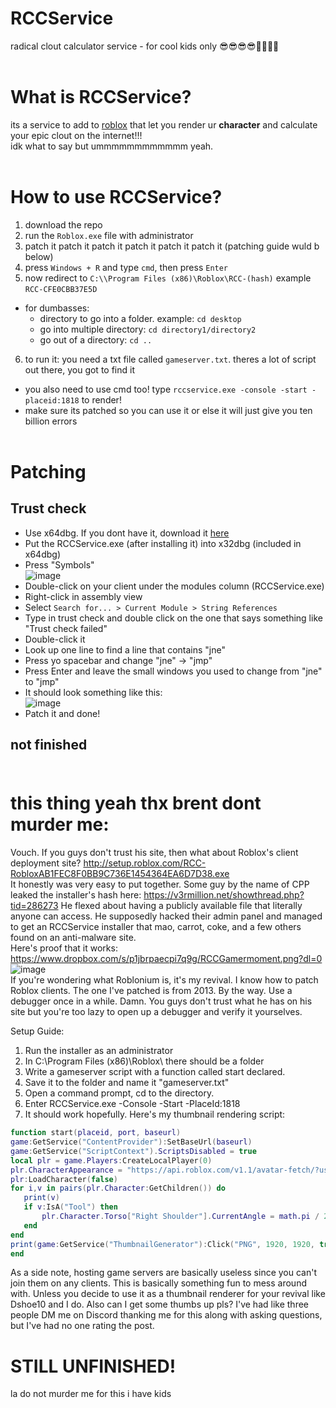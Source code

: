 # RCCService
radical clout calculator service - for cool kids only 😎😎😎😎🤟🤟🤟🤟<br><br>
# What is RCCService?
its a service to add to [roblox](https://roblox.com) that let you render ur **character** and calculate your epic clout on the internet!!!<br>
idk what to say but ummmmmmmmmmmm yeah.<br><br>
# How to use RCCService?
1. download the repo
2. run the `Roblox.exe` file with administrator
3. patch it patch it patch it patch it patch it patch it (patching guide wuld b below)
4. press `Windows + R` and type `cmd`, then press `Enter`
5. now redirect to `C:\\Program Files (x86)\Roblox\RCC-(hash)` example `RCC-CFE0CBB37E5D` <br>
  - for dumbasses:
      - directory to go into a folder. example: `cd desktop`
      - go into multiple directory: `cd directory1/directory2`
      - go out of a directory: `cd ..`
6. to run it: you need a txt file called `gameserver.txt`. theres a lot of script out there, you got to find it
- you also need to use cmd too! type `rccservice.exe -console -start -placeid:1818` to render!
- make sure its patched so you can use it or else it will just give you ten billion errors
<br><br>
# Patching
## Trust check
- Use x64dbg. If you dont have it, download it [here](https://x64dbg.com)
- Put the RCCService.exe (after installing it) into x32dbg (included in x64dbg)
- Press "Symbols"<br>
![image](https://user-images.githubusercontent.com/92669198/143044145-65e2a5ad-e0c0-4790-85e7-773f0257736f.png)<br>
- Double-click on your client under the modules column (RCCService.exe)
- Right-click in assembly view
- Select `Search for... > Current Module > String References`
- Type in trust check and double click on the one that says something like "Trust check failed"
- Double-click it
- Look up one line to find a line that contains "jne"
- Press yo spacebar and change "jne" -> "jmp"
- Press Enter and leave the small windows you used to change from "jne" to "jmp"
- It should look something like this:<br>
![image](https://user-images.githubusercontent.com/92669198/143044964-4886fa06-bb1e-4b23-ae65-4442b8a8d586.png)<br>
- Patch it and done!
## not finished <br><br>
# this thing yeah thx brent dont murder me:
Vouch.
If you guys don't trust his site, then what about Roblox's client deployment site?
http://setup.roblox.com/RCC-RobloxAB1FEC8F0BB9C736E1454364EA6D7D38.exe <br>
It honestly was very easy to put together. Some guy by the name of CPP leaked the installer's hash here: https://v3rmillion.net/showthread.php?tid=286273 He flexed about having a publicly available file that literally anyone can access. He supposedly hacked their admin panel and managed to get an RCCService installer that mao, carrot, coke, and a few others found on an anti-malware site. <br>
Here's proof that it works:  https://www.dropbox.com/s/p1jbrpaecpi7q9g/RCCGamermoment.png?dl=0 <br>
![image](https://user-images.githubusercontent.com/92669198/143527879-258328b1-cb80-40f9-a9d9-d30ef3596e3c.png) <br>
If you're wondering what Roblonium is, it's my revival. I know how to patch Roblox clients. The one I've patched is from 2013.
By the way. Use a debugger once in a while. Damn. You guys don't trust what he has on his site but you're too lazy to open up a debugger and verify it yourselves.

Setup Guide:
1. Run the installer as an administrator
2. In C:\Program Files (x86)\Roblox\ there should be a folder
3. Write a gameserver script with a function called start declared.
4. Save it to the folder and name it "gameserver.txt"
5. Open a command prompt, cd to the directory.
6. Enter RCCService.exe -Console -Start -PlaceId:1818
7. It should work hopefully.
Here's my thumbnail rendering script:
```lua
function start(placeid, port, baseurl)
game:GetService("ContentProvider"):SetBaseUrl(baseurl)
game:GetService("ScriptContext").ScriptsDisabled = true
local plr = game.Players:CreateLocalPlayer(0)
plr.CharacterAppearance = "https://api.roblox.com/v1.1/avatar-fetch/?userId=15491471"
plr:LoadCharacter(false)
for i,v in pairs(plr.Character:GetChildren()) do
   print(v)
   if v:IsA("Tool") then
       plr.Character.Torso["Right Shoulder"].CurrentAngle = math.pi / 2
   end
end
print(game:GetService("ThumbnailGenerator"):Click("PNG", 1920, 1920, true))
end
```
As a side note, hosting game servers are basically useless since you can't join them on any clients. This is basically something fun to mess around with. Unless you decide to use it as a thumbnail renderer for your revival like Dshoe10 and I do.
Also can I get some thumbs up pls? I've had like three people DM me on Discord thanking me for this along with asking questions, but I've had no one rating the post.

# STILL UNFINISHED!
la do not murder me for this i have kids

